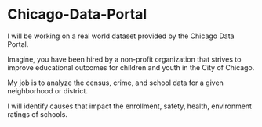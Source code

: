 # Chicago-Data-Portal
I will be working on a real world dataset provided by the Chicago Data Portal. 

Imagine, you have been hired by a non-profit organization that strives to improve educational outcomes for children and youth in the City of Chicago. 

My job is to analyze the census, crime, and school data for a given neighborhood or district.

I will identify causes that impact the enrollment, safety, health, environment ratings of schools.
